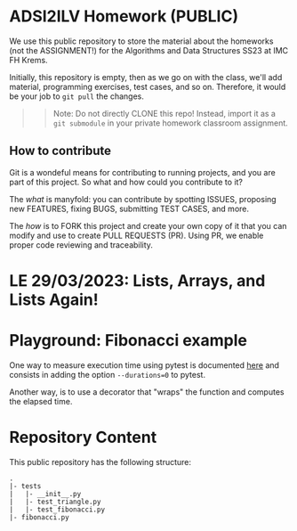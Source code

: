 # ADSI2ILV Homework (PUBLIC)

We use this public repository to store the material about the homeworks (not the ASSIGNMENT!) for the Algorithms and Data Structures SS23 at IMC FH Krems.

Initially, this repository is empty, then as we go on with the class, we'll add material, programming exercises, test cases, and so on. Therefore, it would be your job to `git pull` the changes.

>> Note: Do not directly CLONE this repo! Instead, import it as a `git submodule` in your private homework classroom assignment.

## How to contribute 

Git is a wondeful means for contributing to running projects, and you are part of this project. So what and how could you contribute to it?

The *what* is manyfold: you can contribute by spotting ISSUES, proposing new FEATURES, fixing BUGS, submitting TEST CASES, and more.

The *how* is to FORK this project and create your own copy of it that you can modify and use to create PULL REQUESTS (PR). Using PR, we enable proper code reviewing and traceability.

# LE 29/03/2023: Lists, Arrays, and Lists Again!





# Playground: Fibonacci example

One way to measure execution time using pytest is documented [here](https://howchoo.com/python/how-to-measure-unit-test-execution-times-in-pytest) and consists in adding the option 
`--durations=0` to pytest.

Another way, is to use a decorator that "wraps" the function and computes the elapsed time.

# Repository Content

This public repository has the following structure:

```
.
|- tests
|   |- __init__.py
|   |- test_triangle.py
|   |- test_fibonacci.py
|- fibonacci.py
```